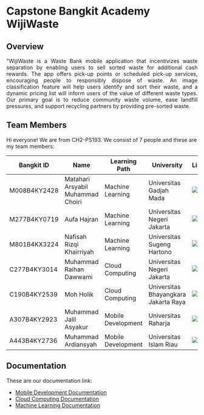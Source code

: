 Capstone Bangkit Academy WijiWaste
==
Overview
--
<p align="justify">"WijiWaste is a Waste Bank mobile application that incentivizes waste separation by enabling users to sell sorted waste for additional cash rewards. The app offers pick-up points or scheduled pick-up services, encouraging people to responsibly dispose of waste. An image classification feature will help users identify and sort their waste, and a dynamic pricing list will inform users of the value of different waste types. Our primary goal is to reduce community waste volume, ease landfill pressures, and support recycling partners by providing pre-sorted waste.
</p>

Team Members
--

Hi everyone! We are from CH2-PS193. We consist of 7 people and these are my team members:

| Bangkit ID | Name     | Learning Path | University  |LinkedIn |
| ---        | ---      | ---           | ---         | ---       |
| M008B4KY2428 | Matahari Arsyabil Muhammad Choiri  | Machine Learning | Universitas Gadjah Mada | [![text](https://img.shields.io/badge/LinkedIn-0077B5?style=for-the-badge&logo=linkedin&logoColor=white)](https://www.linkedin.com/in/) |
| M277B4KY0719 | Aufa Hajran | Machine Learning | Universitas Negeri Jakarta | [![text](https://img.shields.io/badge/LinkedIn-0077B5?style=for-the-badge&logo=linkedin&logoColor=white)](https://www.linkedin.com/in/) |
| M801B4KX3224 | Nafisah Rizqi Khairriyah | Machine Learning | Universitas Sugeng Hartono | [![text](https://img.shields.io/badge/LinkedIn-0077B5?style=for-the-badge&logo=linkedin&logoColor=white)](https://www.linkedin.com/in/) |
| C277B4KY3014 | Muhammad Raihan Dawwami  | Cloud Computing | Universitas Negeri Jakarta | [![text](https://img.shields.io/badge/LinkedIn-0077B5?style=for-the-badge&logo=linkedin&logoColor=white)]((https://www.linkedin.com/in/mraihandawwami/)) |
| C190B4KY2539 | Moh Holik | Cloud Computing | Universitas Bhayangkara Jakarta Raya | [![text](https://img.shields.io/badge/LinkedIn-0077B5?style=for-the-badge&logo=linkedin&logoColor=white)](https://www.linkedin.com/in/) |
| A307B4KY2923 | Muhammad Jalil Asyakur | Mobile Development | Universitas Raharja | [![text](https://img.shields.io/badge/LinkedIn-0077B5?style=for-the-badge&logo=linkedin&logoColor=white)](https://www.linkedin.com/in/) |
| A443B4KY2736 | Muhammad Ardiansyah | Mobile Development | Universitas Islam Riau | [![text](https://img.shields.io/badge/LinkedIn-0077B5?style=for-the-badge&logo=linkedin&logoColor=white)](https://www.linkedin.com/in/) |

Documentation
--
These are our documentation link:
- [Mobile Development Documentation](https://github.com/Wiji-Waste-C242-PS415/WijiWaste-MD)
- [Cloud Computing Documentation](https://github.com/Wiji-Waste-C242-PS415/WijiWaste-CC)
- [Machine Learning Documentation](https://github.com/Wiji-Waste-C242-PS415/WijiWaste-ML)

